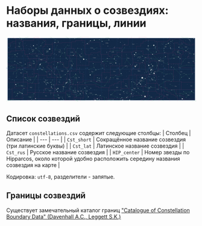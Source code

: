 # Наборы данных о созвездиях: названия, границы, линии
![Векторная карта созвездий неба](examples/skymap_eq.svg)
## Список созвездий
Датасет `constellations.csv` содержит следующие столбцы:
| Столбец | Описание |
| --- | --- |
| `Cst_short` | Сокращённое название созвездия (три латинские буквы) |
| `Cst_lat` | Латинское название созвездия |
| `Cst_rus` | Русское название созвездия |
| `HIP_center` | Номер звезды по Hipparcos, около которой удобно расположить середину названия созвездия на карте |

Кодировка: `utf-8`, разделители - запятые.
## Границы созвездий
Существует замечательный каталог границ ["Catalogue of Constellation Boundary Data" (Davenhall A.C., Leggett S.K.)](ftp://cdsarc.u-strasbg.fr/0/cats/VI/49) 
